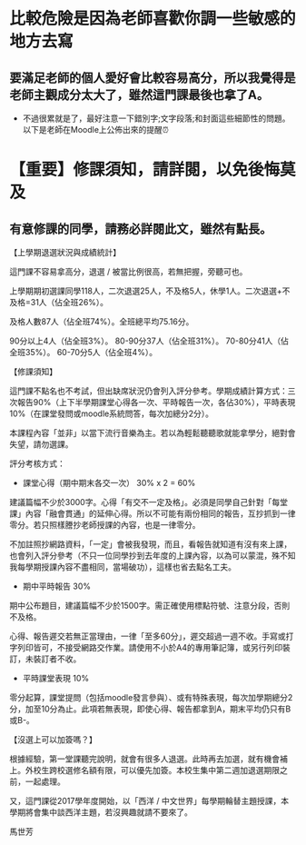 # 比較危險是因為老師喜歡你調一些敏感的地方去寫
## 要滿足老師的個人愛好會比較容易高分，所以我覺得是老師主觀成分太大了，雖然這門課最後也拿了A。

- 不過很累就是了，最好注意一下錯別字;文字段落;和封面這些細節性的問題。以下是老師在Moodle上公佈出來的提醒⏰

# 【重要】修課須知，請詳閱，以免後悔莫及
## 有意修課的同學，請務必詳閱此文，雖然有點長。

【上學期退選狀況與成績統計】

這門課不容易拿高分，退選 / 被當比例很高，若無把握，旁聽可也。

上學期期初選課同學118人，二次退選25人，不及格5人，休學1人。二次退選+不及格=31人（佔全班26%）。

及格人數87人（佔全班74%）。全班總平均75.16分。

90分以上4人（佔全班3%）。
80-90分37人（佔全班31%）。
70-80分41人（佔全班35%）。
60-70分5人（佔全班4%）。

【修課須知】

這門課不點名也不考試，但出缺席狀況仍會列入評分參考。學期成績計算方式：三次報告90%（上下半學期課堂心得各一次、平時報告一次，各佔30%），平時表現10%（在課堂發問或moodle系統問答，每次加總分2分）。

本課程內容「並非」以當下流行音樂為主。若以為輕鬆聽聽歌就能拿學分，絕對會失望，請勿選課。

評分考核方式：

- 課堂心得（期中期末各交一次） 30% x 2 = 60%

建議篇幅不少於3000字。心得「有交不一定及格」。必須是同學自己針對「每堂課」內容「融會貫通」的延伸心得。所以不可能有兩份相同的報告，互抄抓到一律零分。若只照樣謄抄老師授課的內容，也是一律零分。

不加註照抄網路資料，「一定」會被我發現，而且，看報告就知道有沒有來上課，也會列入評分參考（不只一位同學抄到去年度的上課內容，以為可以蒙混，殊不知我每學期授課內容不盡相同，當場破功），這樣也省去點名工夫。

- 期中平時報告 30%

期中公布題目，建議篇幅不少於1500字。需正確使用標點符號、注意分段，否則不及格。

心得、報告遲交若無正當理由，一律「至多60分」，遲交超過一週不收。手寫或打字列印皆可，不接受網路交作業。請使用不小於A4的專用筆記簿，或另行列印裝訂，未裝訂者不收。

- 平時課堂表現 10%

零分起算，課堂提問（包括moodle發言參與）、或有特殊表現，每次加學期總分2分，加至10分為止。此項若無表現，即使心得、報告都拿到A，期末平均仍只有B或B-。

【沒選上可以加簽嗎？】

根據經驗，第一堂課聽完說明，就會有很多人退選。此時再去加選，就有機會補上。外校生跨校選修名額有限，可以優先加簽。本校生集中第二週加退選期限之前，一起處理。

又，這門課從2017學年度開始，以「西洋 / 中文世界」每學期輪替主題授課，本學期將會集中談西洋主題，若沒興趣就請不要來了。



馬世芳
